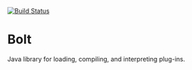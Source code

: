 [![Build Status](https://travis-ci.org/nsherry4/AutoDialog.svg?branch=master)](https://travis-ci.org/nsherry4/AutoDialog)

# Bolt
Java library for loading, compiling, and interpreting plug-ins.
